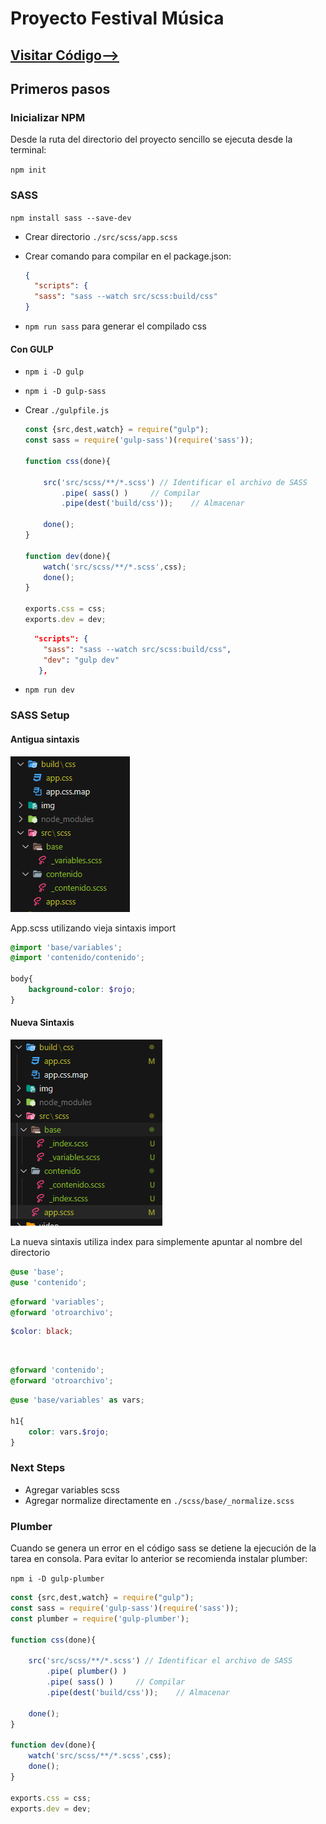 # Proyecto Festival Música

## [Visitar Código-->](https://github.com/Leo-Zubiri/FestivalMusica)


## Primeros pasos

### Inicializar NPM

Desde la ruta del directorio del proyecto sencillo se ejecuta desde la terminal:

```npm init```

### SASS

```npm install sass --save-dev```

- Crear directorio `./src/scss/app.scss`
- Crear comando para compilar en el package.json:
  
  ```json
  {
    "scripts": {
    "sass": "sass --watch src/scss:build/css"
  }
  ```

- `npm run sass` para generar el compilado css


#### Con GULP

- ```npm i -D gulp```
- ```npm i -D gulp-sass```

- Crear `./gulpfile.js`
    ```js title="gulpfile.js"
    const {src,dest,watch} = require("gulp");
    const sass = require('gulp-sass')(require('sass'));

    function css(done){

        src('src/scss/**/*.scss') // Identificar el archivo de SASS
            .pipe( sass() )     // Compilar
            .pipe(dest('build/css'));    // Almacenar

        done();
    }

    function dev(done){
        watch('src/scss/**/*.scss',css);
        done();
    }

    exports.css = css;
    exports.dev = dev;
    ```

    ```json
      "scripts": {
        "sass": "sass --watch src/scss:build/css",
        "dev": "gulp dev"
       },
    ```
- `npm run dev `


### SASS Setup

#### Antigua sintaxis

![](./img/scss_dir.png)

App.scss utilizando vieja sintaxis import

```scss title="app.scss"
@import 'base/variables';
@import 'contenido/contenido';

body{
    background-color: $rojo;
}
```

#### Nueva Sintaxis

![](./img/scss_dir2.png)

La nueva sintaxis utiliza index para simplemente apuntar al nombre del directorio

```scss title="app.scss"
@use 'base';
@use 'contenido';
```

```scss title="base/_index.scss"
@forward 'variables';
@forward 'otroarchivo';
```

```scss title="base/_variables.scss"
$color: black;
```

<br/>


```scss title="contenido/_index.scss"
@forward 'contenido';
@forward 'otroarchivo';
```

````scss title="contenido/_contenido.scss"
@use 'base/variables' as vars;

h1{
    color: vars.$rojo;
}
````

### Next Steps

- Agregar variables scss
- Agregar normalize directamente en `./scss/base/_normalize.scss`

### Plumber

Cuando se genera un error en el código sass se detiene la ejecución de la tarea en consola. 
Para evitar lo anterior se recomienda instalar plumber:

```npm i -D gulp-plumber```

```js title="gulpfile"
const {src,dest,watch} = require("gulp");
const sass = require('gulp-sass')(require('sass'));
const plumber = require('gulp-plumber');

function css(done){

    src('src/scss/**/*.scss') // Identificar el archivo de SASS
        .pipe( plumber() )    
        .pipe( sass() )     // Compilar
        .pipe(dest('build/css'));    // Almacenar

    done();
}

function dev(done){
    watch('src/scss/**/*.scss',css);
    done();
}

exports.css = css;
exports.dev = dev;
```